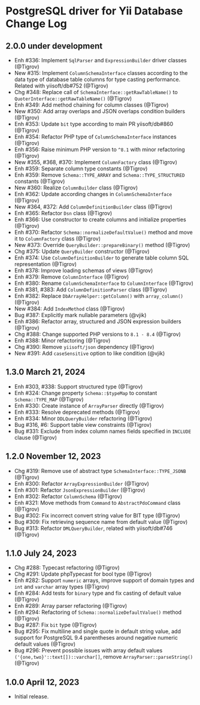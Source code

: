 # PostgreSQL driver for Yii Database Change Log

## 2.0.0 under development

- Enh #336: Implement `SqlParser` and `ExpressionBuilder` driver classes (@Tigrov)
- New #315: Implement `ColumnSchemaInterface` classes according to the data type of database table columns
  for type casting performance. Related with yiisoft/db#752 (@Tigrov)
- Chg #348: Replace call of `SchemaInterface::getRawTableName()` to `QuoterInterface::getRawTableName()` (@Tigrov)
- Enh #349: Add method chaining for column classes (@Tigrov)
- New #350: Add array overlaps and JSON overlaps condition builders (@Tigrov)
- Enh #353: Update `bit` type according to main PR yiisoft/db#860 (@Tigrov) 
- Enh #354: Refactor PHP type of `ColumnSchemaInterface` instances (@Tigrov)
- Enh #356: Raise minimum PHP version to `^8.1` with minor refactoring (@Tigrov)
- New #355, #368, #370: Implement `ColumnFactory` class (@Tigrov)
- Enh #359: Separate column type constants (@Tigrov)
- Enh #359: Remove `Schema::TYPE_ARRAY` and `Schema::TYPE_STRUCTURED` constants (@Tigrov)
- New #360: Realize `ColumnBuilder` class (@Tigrov)
- Enh #362: Update according changes in `ColumnSchemaInterface` (@Tigrov)
- New #364, #372: Add `ColumnDefinitionBuilder` class (@Tigrov)
- Enh #365: Refactor `Dsn` class (@Tigrov)
- Enh #366: Use constructor to create columns and initialize properties (@Tigrov)
- Enh #370: Refactor `Schema::normalizeDefaultValue()` method and move it to `ColumnFactory` class (@Tigrov)
- New #373: Override `QueryBuilder::prepareBinary()` method (@Tigrov)
- Chg #375: Update `QueryBuilder` constructor (@Tigrov)
- Enh #374: Use `ColumnDefinitionBuilder` to generate table column SQL representation (@Tigrov)
- Enh #378: Improve loading schemas of views (@Tigrov)
- Enh #379: Remove `ColumnInterface` (@Tigrov)
- Enh #380: Rename `ColumnSchemaInterface` to `ColumnInterface` (@Tigrov)
- Enh #381, #383: Add `ColumnDefinitionParser` class (@Tigrov)
- Enh #382: Replace `DbArrayHelper::getColumn()` with `array_column()` (@Tigrov)
- New #384: Add `IndexMethod` class (@Tigrov)
- Bug #387: Explicitly mark nullable parameters (@vjik)
- Enh #386: Refactor array, structured and JSON expression builders (@Tigrov)
- Chg #388: Change supported PHP versions to `8.1 - 8.4` (@Tigrov)
- Enh #388: Minor refactoring (@Tigrov)
- Chg #390: Remove `yiisoft/json` dependency (@Tigrov)
- New #391: Add `caseSensitive` option to like condition (@vjik)

## 1.3.0 March 21, 2024

- Enh #303, #338: Support structured type (@Tigrov)
- Enh #324: Change property `Schema::$typeMap` to constant `Schema::TYPE_MAP` (@Tigrov)
- Enh #330: Create instance of `ArrayParser` directly (@Tigrov)
- Enh #333: Resolve deprecated methods (@Tigrov)
- Enh #334: Minor `DDLQueryBuilder` refactoring (@Tigrov)
- Bug #316, #6: Support table view constraints (@Tigrov)
- Bug #331: Exclude from index column names fields specified in `INCLUDE` clause (@Tigrov)

## 1.2.0 November 12, 2023

- Chg #319: Remove use of abstract type `SchemaInterface::TYPE_JSONB` (@Tigrov)
- Enh #300: Refactor `ArrayExpressionBuilder` (@Tigrov)
- Enh #301: Refactor `JsonExpressionBuilder` (@Tigrov)
- Enh #302: Refactor `ColumnSchema` (@Tigrov)
- Enh #321: Move methods from `Command` to `AbstractPdoCommand` class (@Tigrov)
- Bug #302: Fix incorrect convert string value for BIT type (@Tigrov)
- Bug #309: Fix retrieving sequence name from default value (@Tigrov)
- Bug #313: Refactor `DMLQueryBuilder`, related with yiisoft/db#746 (@Tigrov)

## 1.1.0 July 24, 2023

- Chg #288: Typecast refactoring (@Tigrov)
- Chg #291: Update phpTypecast for bool type (@Tigrov)
- Enh #282: Support `numeric` arrays, improve support of domain types and `int` and `varchar` array types (@Tigrov)
- Enh #284: Add tests for `binary` type and fix casting of default value (@Tigrov)
- Enh #289: Array parser refactoring (@Tigrov)
- Enh #294: Refactoring of `Schema::normalizeDefaultValue()` method (@Tigrov)
- Bug #287: Fix `bit` type (@Tigrov)
- Bug #295: Fix multiline and single quote in default string value, add support for PostgreSQL 9.4 parentheses around negative numeric default values (@Tigrov)
- Bug #296: Prevent possible issues with array default values `('{one,two}'::text[])::varchar[]`, remove `ArrayParser::parseString()` (@Tigrov)

## 1.0.0 April 12, 2023

- Initial release.
